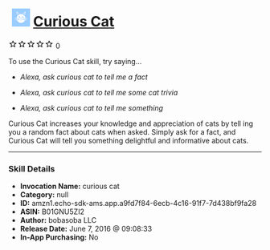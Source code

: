 # &nbsp;<img src="skill_icon" alt="Curious Cat icon" width="36"> [Curious Cat](http://alexa.amazon.com/#skills/amzn1.echo-sdk-ams.app.a9fd7f84-6ecb-4c16-91f7-7d438bf9fa28)
![0 stars](../../images/ic_star_border_black_18dp_1x.png)![0 stars](../../images/ic_star_border_black_18dp_1x.png)![0 stars](../../images/ic_star_border_black_18dp_1x.png)![0 stars](../../images/ic_star_border_black_18dp_1x.png)![0 stars](../../images/ic_star_border_black_18dp_1x.png) 0

To use the Curious Cat skill, try saying...

* *Alexa, ask curious cat to tell me a fact*

* *Alexa, ask curious cat to tell me some cat trivia*

* *Alexa, ask curious cat to tell me something*

Curious Cat increases your knowledge and appreciation of cats by tell ing you a random fact about cats when asked. Simply ask for a fact, and Curious Cat will tell you something delightful and informative about cats.

***

### Skill Details

* **Invocation Name:** curious cat
* **Category:** null
* **ID:** amzn1.echo-sdk-ams.app.a9fd7f84-6ecb-4c16-91f7-7d438bf9fa28
* **ASIN:** B01GNU5ZI2
* **Author:** bobasoba LLC
* **Release Date:** June 7, 2016 @ 09:08:33
* **In-App Purchasing:** No
